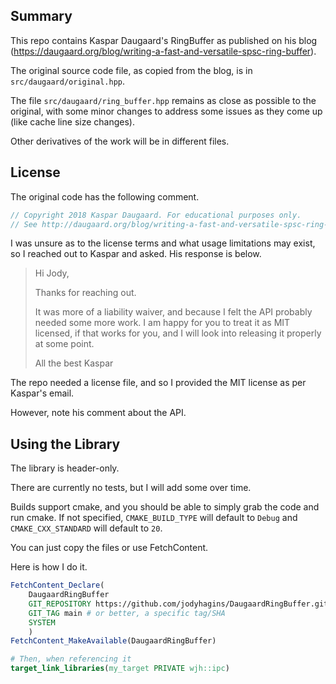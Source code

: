 
## Summary

This repo contains Kaspar Daugaard's RingBuffer as published on his blog 
(https://daugaard.org/blog/writing-a-fast-and-versatile-spsc-ring-buffer).

The original source code file, as copied from the blog, is in
`src/daugaard/original.hpp`.

The file `src/daugaard/ring_buffer.hpp` remains as close as possible to the
original, with some minor changes to address some issues as they come up
(like cache line size changes).

Other derivatives of the work will be in different files.

## License

The original code has the following comment.

```c++
// Copyright 2018 Kaspar Daugaard. For educational purposes only.
// See http://daugaard.org/blog/writing-a-fast-and-versatile-spsc-ring-buffer
```

I was unsure as to the license terms and what usage limitations may exist,
so I reached out to Kaspar and asked.  His response is below.

> Hi Jody,
> 
> Thanks for reaching out.
> 
> It was more of a liability waiver, and because I felt the API probably needed
> some more work. I am happy for you to treat it as MIT licensed, if that works
> for you, and I will look into releasing it properly at some point.
> 
> All the best
> Kaspar

The repo needed a license file, and so I provided the MIT license as per
Kaspar's email.

However, note his comment about the API.


## Using the Library

The library is header-only.

There are currently no tests, but I will add some over time.

Builds support cmake, and you should be able to simply grab the code and run cmake.
If not specified, `CMAKE_BUILD_TYPE` will default to `Debug` and
`CMAKE_CXX_STANDARD` will default to `20`.

You can just copy the files or use FetchContent.

Here is how I do it.

```cmake
FetchContent_Declare(
    DaugaardRingBuffer
    GIT_REPOSITORY https://github.com/jodyhagins/DaugaardRingBuffer.git
    GIT_TAG main # or better, a specific tag/SHA
    SYSTEM
    )
FetchContent_MakeAvailable(DaugaardRingBuffer)

# Then, when referencing it
target_link_libraries(my_target PRIVATE wjh::ipc)
```
